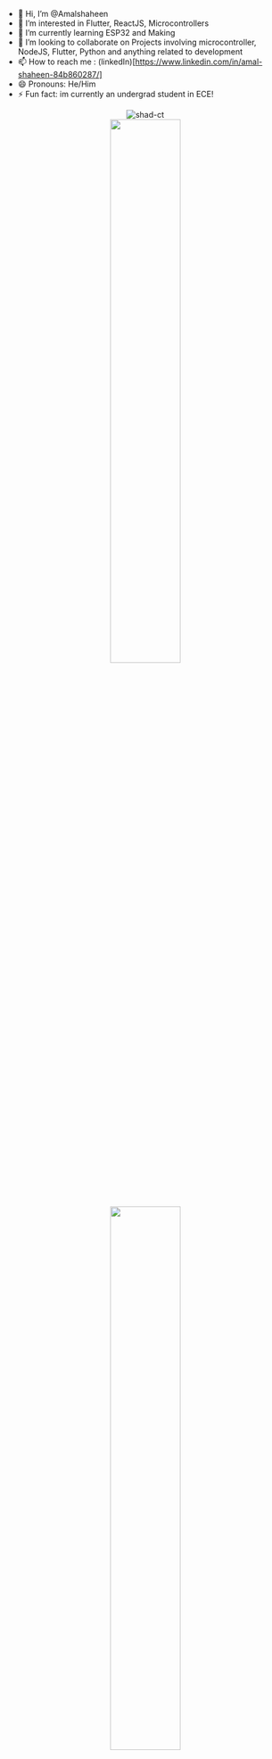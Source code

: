 - 👋 Hi, I’m @Amalshaheen
- 👀 I’m interested in Flutter, ReactJS, Microcontrollers
- 🌱 I’m currently learning ESP32 and Making
- 💞️ I’m looking to collaborate on Projects involving microcontroller, NodeJS, Flutter, Python and anything related to development
- 📫 How to reach me : (linkedIn)[https://www.linkedin.com/in/amal-shaheen-84b860287/]
- 😄 Pronouns: He/Him
- ⚡ Fun fact: im currently an undergrad student in ECE!


<p align="center">
    <img src="https://komarev.com/ghpvc/?username=Amalshaheen&label=Total%20Visitors%20:%20&color=orange&style=flat" alt="shad-ct"/>
    <br>
  <img height="50%" width="auto" src ="https://github-readme-stats.vercel.app/api?username=Amalshaheen&show_icons=true&count_private=true&theme=darcula&hide_border=true&hide=issues,contribs&bg_color=00000000">

  <img height="50%" width="auto" src ="https://github-readme-stats.vercel.app/api/top-langs/?username=Amalshaheen&layout=compact&hide_border=true&theme=darcula&bg_color=00000000&langs_count=6&hide=jupyter%20notebook,tex,css,php&exclude_repo=Pacman-AI">  
  <br>
<img src="https://user-images.githubusercontent.com/74038190/212284100-561aa473-3905-4a80-b561-0d28506553ee.gif" width="700">
<br><br>

 <img src="https://streak-stats.demolab.com?user=Amalshaheen&theme=darcula&hide_border=true&background=FFFFFF00" alt="GitHub Streak"/>

<img src="https://github-profile-summary-cards.vercel.app/api/cards/profile-details?username=Amalshaheen&theme=github_dark">
</p>
